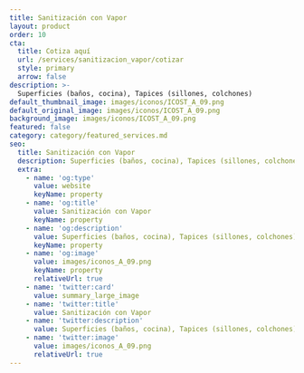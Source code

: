 ```yaml
---
title: Sanitización con Vapor
layout: product
order: 10
cta:
  title: Cotiza aquí
  url: /services/sanitizacion_vapor/cotizar
  style: primary
  arrow: false
description: >-
  Superficies (baños, cocina), Tapices (sillones, colchones)
default_thumbnail_image: images/iconos/ICOST_A_09.png
default_original_image: images/iconos/ICOST_A_09.png
background_image: images/iconos/ICOST_A_09.png
featured: false
category: category/featured_services.md
seo:
  title: Sanitización con Vapor
  description: Superficies (baños, cocina), Tapices (sillones, colchones)
  extra:
    - name: 'og:type'
      value: website
      keyName: property
    - name: 'og:title'
      value: Sanitización con Vapor
      keyName: property
    - name: 'og:description'
      value: Superficies (baños, cocina), Tapices (sillones, colchones)
      keyName: property
    - name: 'og:image'
      value: images/iconos_A_09.png
      keyName: property
      relativeUrl: true
    - name: 'twitter:card'
      value: summary_large_image
    - name: 'twitter:title'
      value: Sanitización con Vapor
    - name: 'twitter:description'
      value: Superficies (baños, cocina), Tapices (sillones, colchones)
    - name: 'twitter:image'
      value: images/iconos_A_09.png
      relativeUrl: true
---
```

